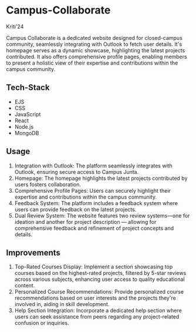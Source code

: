 # Campus-Collaborate

Kriti'24

Campus Collaborate is a dedicated website designed for closed-campus community, seamlessly integrating with Outlook to fetch user details. It's homepage serves as a dynamic showcase, highlighting the latest projects contributed. It also offers comprehensive profile pages, enabling members to present a holistic view of their expertise and contributions within the campus community.

## Tech-Stack

- EJS                                  
- CSS
- JavaScript
- React
- Node.js
- MongoDB

## Usage
1. Integration with Outlook: The platform seamlessly integrates with Outlook, ensuring secure access to Campus Junta.
2. Homepage: The homepage highlights the latest projects contributed by users fosters collaboration.
3. Comprehensive Profile Pages: Users can securely highlight their expertise and contributions within the campus community.
4. Feedback System: The platform includes a feedback system where users can provide feedback on the latest projects.
5. Dual Review System: The website features two review systems—one for ideation and another for project description — allowing for comprehensive feedback and refinement of project concepts and details.

## Improvements
1. Top-Rated Courses Display: Implement a section showcasing top courses based on the highest-rated projects, filtered by 5-star reviews across various subjects, enhancing user access to quality educational content.
2. Personalized Course Recommendations: Provide personalized course recommendations based on user interests and the projects they're involved in, aiding in skill development.
3. Help Section Integration: Incorporate a dedicated help section where users can seek assistance from peers regarding any project-related confusion or inquiries.

